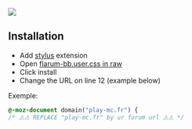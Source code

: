 ![](https://media.discordapp.net/attachments/687375350459793437/700116135630340126/flarumBB.png)

## Installation

- Add [stylus](https://addons.mozilla.org/en-US/firefox/addon/styl-us/) extension
- Open [flarum-bb.user.css in raw](https://github.com/Yxmna/BB_BlackBorder/raw/master/flarum/flarum-bb.user.css) 
- Click install
- Change the URL on line 12 (example below)

Exemple:
```css
@-moz-document domain("play-mc.fr") {
/* ⚠️⚠️ REPLACE "play-mc.fr" by ur forum url ⚠️⚠️ */
```
